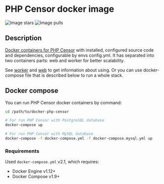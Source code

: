 # PHP Censor docker image
![Image stars](https://img.shields.io/docker/stars/ket4yii/php-censor.svg)
![Image pulls](https://img.shields.io/docker/pulls/ket4yii/php-censor.svg)

## Description

[Docker containers for PHP Censor](https://hub.docker.com/r/ket4yii/php-censor/) with installed, configured source code 
and dependencies, configurable by envs config.yml. It has separated into two containers parts: web and worker for 
better scalability.

See [worker](https://github.com/ket4yii/docker-php-censor/tree/master/worker) and 
[web](https://github.com/ket4yii/docker-php-censor/tree/master/web) to get information about using. Or you can use 
docker-compose file that is described below to run a whole stack.

## Docker compose

You can run PHP Censor docker containers by command:

```bash
cd /path/to/docker-php-censor

# For run PHP Censor with PostgreSQL database
docker-compose up

# For run PHP Censor with MySQL database
docker-compose -f docker-compose.yml -f docker-compose.mysql.yml up

```

### Requirements

Used `docker-compose.yml` v2.1, which requires:

* Docker Engine v1.12+
* Docker Compose v1.9+
